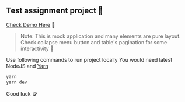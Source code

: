 ## Test assignment project 📝

[Check Demo Here](https://MelonCode.github.io/stylus-test) 🚀

> Note: This is mock application and many elements are pure layout.
> Check collapse menu button and table's pagination for some interactivity 🛝

Use following commands to run project locally
You would need latest NodeJS and [Yarn](https://yarnpkg.com/)

```bash
yarn
yarn dev
```

Good luck 🪙
